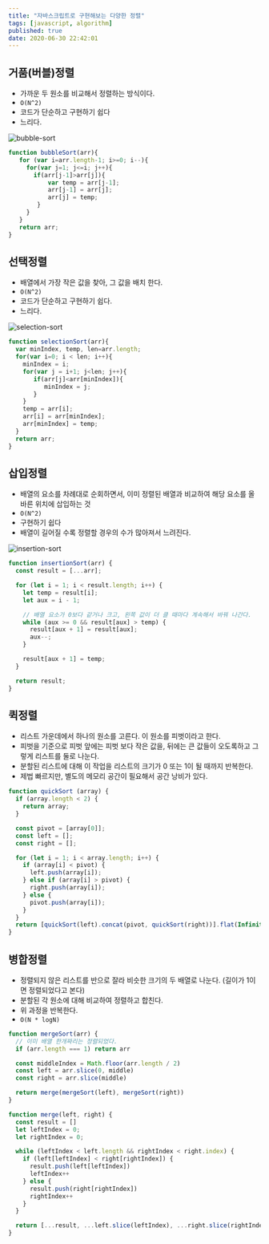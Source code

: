 ```yaml
---
title: "자바스크립트로 구현해보는 다양한 정렬"
tags: [javascript, algorithm]
published: true
date: 2020-06-30 22:42:01
---
```


## 거품(버블)정렬

- 가까운 두 원소를 비교해서 정렬하는 방식이다.
- `O(N^2)`
- 코드가 단순하고 구현하기 쉽다
- 느리다.

![bubble-sort](https://upload.wikimedia.org/wikipedia/commons/3/37/Bubble_sort_animation.gif)

```javascript
function bubbleSort(arr){
   for (var i=arr.length-1; i>=0; i--){
     for(var j=1; j<=i; j++){
       if(arr[j-1]>arr[j]){
           var temp = arr[j-1];
           arr[j-1] = arr[j];
           arr[j] = temp;
        }
     }
   }
   return arr;
}
```

## 선택정렬

- 배열에서 가장 작은 값을 찾아, 그 값을 배치 한다.
- `O(N^2)`
- 코드가 단순하고 구현하기 쉽다.
- 느리다.

![selection-sort](https://upload.wikimedia.org/wikipedia/commons/b/b0/Selection_sort_animation.gif)

```javascript
function selectionSort(arr){
  var minIndex, temp, len=arr.length;
  for(var i=0; i < len; i++){
    minIndex = i;
    for(var j = i+1; j<len; j++){
       if(arr[j]<arr[minIndex]){
          minIndex = j;
       }
    }
    temp = arr[i];
    arr[i] = arr[minIndex];
    arr[minIndex] = temp;
  }
  return arr;
}
```

## 삽입정렬

- 배열의 요소를 차례대로 순회하면서, 이미 정렬된 배열과 비교하여 해당 요소를 올바른 위치에 삽입하는 것
- `O(N^2)`
- 구현하기 쉽다
- 배열이 길어질 수록 정렬할 경우의 수가 많아져서 느려진다.

![insertion-sort](https://upload.wikimedia.org/wikipedia/commons/4/42/Insertion_sort.gif)

```javascript
function insertionSort(arr) {
  const result = [...arr];

  for (let i = 1; i < result.length; i++) {
    let temp = result[i];
    let aux = i - 1;

    // 배열 요소가 0보다 같거나 크고, 왼쪽 값이 더 클 때마다 계속해서 바꿔 나간다.
    while (aux >= 0 && result[aux] > temp) {
      result[aux + 1] = result[aux];
      aux--;
    }

    result[aux + 1] = temp;
  }

  return result;
}
```

## 퀵정렬

- 리스트 가운데에서 하나의 원소를 고른다. 이 원소를 피벗이라고 한다.
- 피벗을 기준으로 피벗 앞에는 피벗 보다 작은 값을, 뒤에는 큰 값들이 오도록하고 그렇게 리스트를 둘로 나눈다.
- 분할된 리스트에 대해 이 작업을 리스트의 크기가 0 또는 1이 될 때까지 반복한다.
- 제법 빠르지만, 별도의 메모리 공간이 필요해서 공간 낭비가 있다.
  

```javascript
function quickSort (array) {
  if (array.length < 2) {
    return array;
  }

  const pivot = [array[0]];
  const left = [];
  const right = [];

  for (let i = 1; i < array.length; i++) {
    if (array[i] < pivot) {
      left.push(array[i]);
    } else if (array[i] > pivot) {
      right.push(array[i]);
    } else {
      pivot.push(array[i]);
    }
  }
  return [quickSort(left).concat(pivot, quickSort(right))].flat(Infinity);
}
```

## 병합정렬

- 정렬되지 않은 리스트를 반으로 잘라 비슷한 크기의 두 배열로 나눈다. (길이가 1이면 정렬되었다고 본다)
- 분할된 각 원소에 대해 비교하여 정렬하고 합친다.
- 위 과정을 반복한다.
- `O(N * logN)`

```javascript
function mergeSort(arr) {
  // 이미 배열 한개짜리는 정렬되었다.
  if (arr.length === 1) return arr

  const middleIndex = Math.floor(arr.length / 2)
  const left = arr.slice(0, middle)
  const right = arr.slice(middle)

  return merge(mergeSort(left), mergeSort(right))
}

function merge(left, right) {
  const result = []
  let leftIndex = 0;
  let rightIndex = 0;

  while (leftIndex < left.length && rightIndex < right.index) {
    if (left[leftIndex] < right[rightIndex]) {
      result.push(left[leftIndex])
      leftIndex++
    } else {
      result.push(right[rightIndex])
      rightIndex++
    }
  }

  return [...result, ...left.slice(leftIndex), ...right.slice(rightIndex)]
}
```


